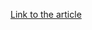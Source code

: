 [Link to the article](https://cybersecuritynews.com/new-banking-malware-doubletrouble-attacking-users/)
